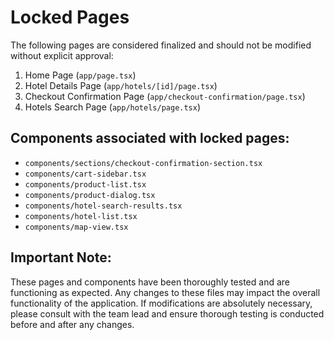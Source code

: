 # Locked Pages

The following pages are considered finalized and should not be modified without explicit approval:

1. Home Page (`app/page.tsx`)
2. Hotel Details Page (`app/hotels/[id]/page.tsx`)
3. Checkout Confirmation Page (`app/checkout-confirmation/page.tsx`)
4. Hotels Search Page (`app/hotels/page.tsx`)

## Components associated with locked pages:

- `components/sections/checkout-confirmation-section.tsx`
- `components/cart-sidebar.tsx`
- `components/product-list.tsx`
- `components/product-dialog.tsx`
- `components/hotel-search-results.tsx`
- `components/hotel-list.tsx`
- `components/map-view.tsx`

## Important Note:

These pages and components have been thoroughly tested and are functioning as expected. Any changes to these files may impact the overall functionality of the application. If modifications are absolutely necessary, please consult with the team lead and ensure thorough testing is conducted before and after any changes.

